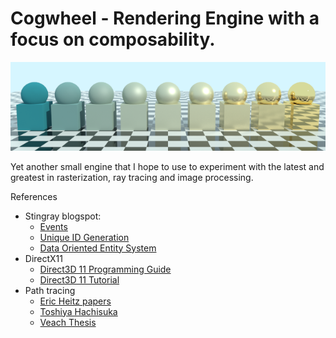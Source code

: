 # Cogwheel - Rendering Engine with a focus on composability.

![Materials](image.png)

Yet another small engine that I hope to use to experiment with the latest and greatest in rasterization, ray tracing and image processing.

References
* Stingray blogspot:
    * [Events](http://bitsquid.blogspot.dk/2009/12/events.html)
    * [Unique ID Generation](http://bitsquid.blogspot.de/2011/09/managing-decoupling-part-4-id-lookup.html)
    * [Data Oriented Entity System](http://bitsquid.blogspot.dk/2014/08/building-data-oriented-entity-system.html)
* DirectX11
    * [Direct3D 11 Programming Guide](https://msdn.microsoft.com/en-us/library/windows/desktop/ff476345(v=vs.85).aspx)
    * [Direct3D 11 Tutorial](https://www.braynzarsoft.net/viewtutorial/q16390-braynzar-soft-directx-11-tutorials)
* Path tracing
    * [Eric Heitz papers](https://eheitzresearch.wordpress.com/research/)
    * [Toshiya Hachisuka](http://www.ci.i.u-tokyo.ac.jp/~hachisuka/)
    * [Veach Thesis](https://graphics.stanford.edu/papers/veach_thesis/thesis.pdf)
